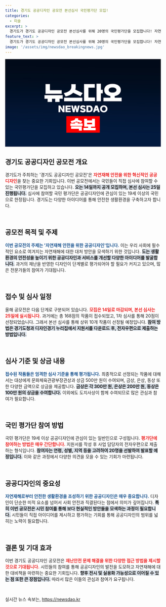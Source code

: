 ```yaml
---
title: 경기도 공공디자인 공모전 본선심사 국민평가단 모집!
categories:
  - 미술
excerpt: >
  경기도가 경기도 공공디자인 공모전 본선심사를 위해 20명의 국민평가단을 모집합니다! 자연재해 안전을 주제로 한 다양한 아이디어를 발굴할 이번 공모전에서 당신의 의견이 빛날 기회!
feature_text: >
  경기도가 경기도 공공디자인 공모전 본선심사를 위해 20명의 국민평가단을 모집합니다! 자연재해 안전을 주제로 한 다양한 아이디어를 발굴할 이번 공모전에서 당신의 의견이 빛날 기회!
image: '/assets/img/newsdao_breakingnews.jpg'
---
```


<p><img src="/assets/img/newsdao_breakingnews.jpg" alt="cryptoinkorea 속보" /></p>

<h2 data-ke-size="size26">경기도 공공디자인 공모전 개요</h2>

<p data-ke-size="size16">경기도가 주최하는 '경기도 공공디자인 공모전'은 <b><span style="color: #ee2323;">자연재해 안전을 위한 혁신적인 공공디자인</span></b>을 찾는 중요한 기회입니다. 이번 공모전에서는 국민들이 직접 심사에 참여할 수 있는 국민평가단을 모집하고 있습니다. <b><span style="background-color: #21538527;">오는 14일까지 공개 모집하며, 본선 심사는 25일 진행됩니다.</span></b> 심사에 참여할 국민 평가단은 공공디자인에 관심이 있는 19세 이상의 국민으로 한정됩니다. 경기도는 다양한 아이디어를 통해 안전한 생활환경을 구축하고자 합니다.</p>

<p data-ke-size="size16">&nbsp;</p>

<h2 data-ke-size="size26">공모전 목적 및 주제</h2>

<p data-ke-size="size16"><b><span style="color: #1a5490;">이번 공모전의 주제는 '자연재해 안전을 위한 공공디자인'입니다.</span></b> 이는 우리 사회에 필수적인 요소로 여겨지는 자연재해에 대한 대처 방안을 모색하기 위한 것입니다. <b><span style="background-color: #21538527;">도는 생활환경의 안전성을 높이기 위한 공공디자인과 서비스를 개선할 다양한 아이디어를 발굴합니다.</span></b> 과거의 재난을 반영한 디자인이 단계별로 평가되어야 할 필요가 커지고 있으며, 많은 전문가들의 참여가 기대됩니다.</p>

<p data-ke-size="size16">&nbsp;</p>

<h2 data-ke-size="size26">접수 및 심사 일정</h2>

<p data-ke-size="size16">올해 공모전은 다음 단계로 구분되어 있습니다. <b><span style="color: #ee2323;">모집은 14일로 마감되며, 본선 심사는 25일에 실시됩니다.</span></b> 과거에는 총 168점의 작품이 접수되었고, 1차 심사를 통해 20점이 선정되었습니다. 그래서 본선 심사를 통해 상위 10개 작품이 선정될 예정입니다. <b><span style="background-color: #21538527;">참여 방법은 경기도청과 디자인경기 누리집에서 지원서를 다운로드 후, 전자우편으로 제출하는 방법입니다.</span></b></p>

<p data-ke-size="size16">&nbsp;</p>

<h2 data-ke-size="size26">심사 기준 및 상금 내용</h2>

<p data-ke-size="size16"><b><span style="color: #1a5490;">접수된 작품들은 엄격한 심사 기준을 통해 평가됩니다.</span></b> 최종적으로 선정되는 작품에 대해서는 대상에게 문화체육관광부장관상과 상금 500만 원이 수여되며, 금상, 은상, 동상 또한 다양한 금액으로 상금을 제공합니다. <b><span style="background-color: #21538527;">금상은 각 300만 원, 은상은 200만 원, 동상은 100만 원의 상금을 수여합니다.</span></b> 이외에도 도지사상이 함께 수여되므로 많은 관심과 참여가 필요합니다.</p>

<p data-ke-size="size16">&nbsp;</p>

<h2 data-ke-size="size26">국민 평가단 참여 방법</h2>

<p data-ke-size="size16">국민 평가단은 19세 이상 공공디자인에 관심이 있는 일반인으로 구성됩니다. <b><span style="color: #ee2323;">평가단에 참여하는 방법은 매우 간단합니다.</span></b> 지원서를 작성 후 사업 담당자의 전자우편으로 제출하는 형식입니다. <b><span style="background-color: #21538527;">참여자는 연령, 성별, 지역 등을 고려하여 20명을 선발하여 발표할 예정입니다.</span></b> 이와 같은 과정에서 다양한 의견을 모을 수 있는 기회가 마련됩니다.</p>

<p data-ke-size="size16">&nbsp;</p>

<h2 data-ke-size="size26">공공디자인의 중요성</h2>

<p data-ke-size="size16"><b><span style="color: #1a5490;">자연재해로부터 안전한 생활환경을 조성하기 위한 공공디자인은 매우 중요합니다.</span></b> 디자인이 단순한 미적 요소를 넘어서 사회 안전과 직결된다는 점에서 의미가 깊어집니다. <b><span style="background-color: #21538527;">특히 이번 공모전은 시민 참여를 통해 보다 현실적인 방안들을 모색하는 과정이 필요합니다.</span></b> 시민들이 직접 아이디어를 제시하고 평가하는 기회를 통해 공공디자인의 범위를 넓히는 노력이 필요합니다.</p>

<p data-ke-size="size16">&nbsp;</p>

<h2 data-ke-size="size26">결론 및 기대 효과</h2>

<p data-ke-size="size16">이번 경기도 공공디자인 공모전은 <b><span style="color: #ee2323;">재난안전 문제 해결을 위한 다양한 접근 방법을 제시할 것으로 기대됩니다.</span></b> 시민들의 참여를 통해 공공디자인의 발전을 도모하고 자연재해에 대한 대비책을 마련하는 중요한 기회입니다. <b><span style="background-color: #21538527;">향후 전시 및 실용화 가능성으로 이어질 수 있는 점 또한 큰 장점입니다.</span></b> 따라서 많은 이들의 관심과 참여가 요구됩니다.</p>

<p data-ke-size="size16">&nbsp;</p>
실시간 뉴스 속보는, <a href="https://newsdao.kr" rel="dofollow">https://newsdao.kr</a>


